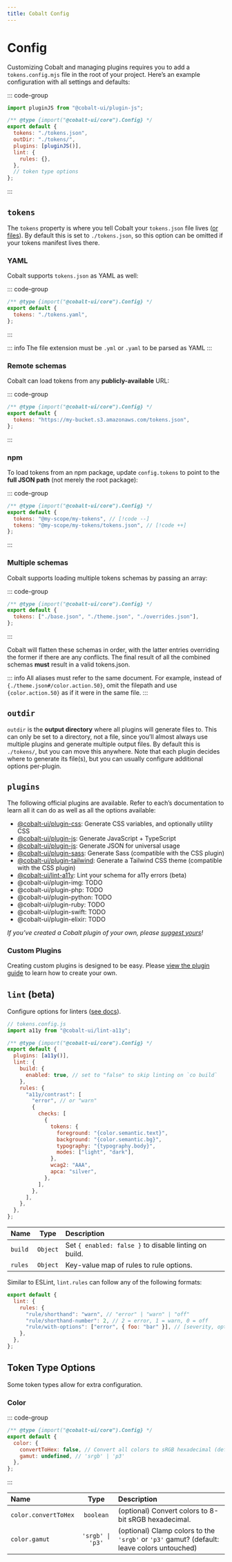 ```yaml
---
title: Cobalt Config
---
```


# Config

Customizing Cobalt and managing plugins requires you to add a `tokens.config.mjs` file in the root of your project. Here’s an example configuration with all settings and defaults:

::: code-group

```js [tokens.config.mjs]
import pluginJS from "@cobalt-ui/plugin-js";

/** @type {import("@cobalt-ui/core").Config} */
export default {
  tokens: "./tokens.json",
  outDir: "./tokens/",
  plugins: [pluginJS()],
  lint: {
    rules: {},
  },
  // token type options
};
```

:::

## `tokens`

The `tokens` property is where you tell Cobalt your `tokens.json` file lives ([or files](#multiple-schemas)). By default this is set to `./tokens.json`, so this option can be omitted if your tokens manifest lives there.

### YAML

Cobalt supports `tokens.json` as YAML as well:

::: code-group

```js [tokens.config.mjs]
/** @type {import("@cobalt-ui/core").Config} */
export default {
  tokens: "./tokens.yaml",
};
```

:::

::: info
The file extension must be `.yml` or `.yaml` to be parsed as YAML
:::

### Remote schemas

Cobalt can load tokens from any **publicly-available** URL:

::: code-group

```js [tokens.config.mjs]
/** @type {import("@cobalt-ui/core").Config} */
export default {
  tokens: "https://my-bucket.s3.amazonaws.com/tokens.json",
};
```

:::

### npm

To load tokens from an npm package, update `config.tokens` to point to the **full JSON path** (not merely the root package):

::: code-group

```js [tokens.config.mjs]
/** @type {import("@cobalt-ui/core").Config} */
export default {
  tokens: "@my-scope/my-tokens", // [!code --]
  tokens: "@my-scope/my-tokens/tokens.json", // [!code ++]
};
```

:::

### Multiple schemas

Cobalt supports loading multiple tokens schemas by passing an array:

::: code-group

```js [tokens.config.mjs]
/** @type {import("@cobalt-ui/core").Config} */
export default {
  tokens: ["./base.json", "./theme.json", "./overrides.json"],
};
```

:::

Cobalt will flatten these schemas in order, with the latter entries overriding the former if there are any conflicts. The final result of all the combined schemas **must** result in a valid tokens.json.

::: info
All aliases must refer to the same document. For example, instead of `{./theme.json#/color.action.50}`, omit the filepath and use `{color.action.50}` as if it were in the same file.
:::

## `outdir`

`outdir` is the **output directory** where all plugins will generate files to. This can only be set to a directory, not a file, since you’ll almost always use multiple plugins and generate multiple output files. By default this is `./tokens/`, but you can move this anywhere. Note that each plugin decides where to generate its file(s), but you can usually configure additional options per-plugin.

## `plugins`

The following official plugins are available. Refer to each’s documentation to learn all it can do as well as all the options available:

- [@cobalt-ui/plugin-css](/integrations/css): Generate CSS variables, and optionally utility CSS
- [@cobalt-ui/plugin-js](/integrations/js): Generate JavaScript + TypeScript
- [@cobalt-ui/plugin-js](/integrations/json): Generate JSON for universal usage
- [@cobalt-ui/plugin-sass](/integrations/sass): Generate Sass (compatible with the CSS plugin)
- [@cobalt-ui/plugin-tailwind](/integrations/tailwind): Generate a Tailwind CSS theme (compatible with the CSS plugin)
- [@cobalt-ui/lint-a11y](/integrations/a11y): Lint your schema for a11y errors (beta)
- @cobalt-ui/plugin-img: TODO
- @cobalt-ui/plugin-php: TODO
- @cobalt-ui/plugin-python: TODO
- @cobalt-ui/plugin-ruby: TODO
- @cobalt-ui/plugin-swift: TODO
- @cobalt-ui/plugin-elixir: TODO

_If you’ve created a Cobalt plugin of your own, please [suggest yours](https://github.com/drwpow/cobalt-ui)!_

### Custom Plugins

Creating custom plugins is designed to be easy. Please [view the plugin guide](/advanced/plugin-api) to learn how to create your own.

## `lint` (beta)

Configure options for linters ([see docs](/guides/linting)).

```js
// tokens.config.js
import a11y from "@cobalt-ui/lint-a11y";

/** @type {import("@cobalt-ui/core").Config} */
export default {
  plugins: [a11y()],
  lint: {
    build: {
      enabled: true, // set to "false" to skip linting on `co build`
    },
    rules: {
      "a11y/contrast": [
        "error", // or "warn"
        {
          checks: [
            {
              tokens: {
                foreground: "{color.semantic.text}",
                background: "{color.semantic.bg}",
                typography: "{typography.body}",
                modes: ["light", "dark"],
              },
              wcag2: "AAA",
              apca: "silver",
            },
          ],
        },
      ],
    },
  },
};
```

| Name    |   Type   | Description                                           |
| :------ | :------: | :---------------------------------------------------- |
| `build` | `Object` | Set `{ enabled: false }` to disable linting on build. |
| `rules` | `Object` | Key-value map of rules to rule options.               |

Similar to ESLint, `lint.rules` can follow any of the following formats:

```js
export default {
  lint: {
    rules: {
      "rule/shorthand": "warn", // "error" | "warn" | "off"
      "rule/shorthand-number": 2, // 2 = error, 1 = warn, 0 = off
      "rule/with-options": ["error", { foo: "bar" }], // [severity, options]
    },
  },
};
```

## Token Type Options

Some token types allow for extra configuration.

### Color

::: code-group

```js [tokens.config.mjs]
/** @type {import("@cobalt-ui/core").Config} */
export default {
  color: {
    convertToHex: false, // Convert all colors to sRGB hexadecimal (default: false). By default, colors are kept in their formats
    gamut: undefined, // 'srgb' | 'p3'
  },
};
```

:::

| Name                 |       Type       | Description                                                                                |
| :------------------- | :--------------: | :----------------------------------------------------------------------------------------- |
| `color.convertToHex` |    `boolean`     | (optional) Convert colors to 8-bit sRGB hexadecimal.                                       |
| `color.gamut`        | `'srgb' \| 'p3'` | (optional) Clamp colors to the `'srgb'` or `'p3'` gamut? (default: leave colors untouched) |
